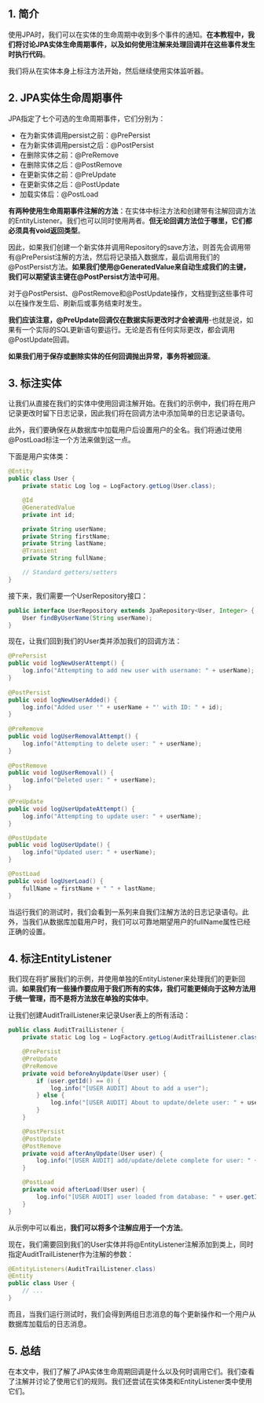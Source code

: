 ## 1. 简介

使用JPA时，我们可以在实体的生命周期中收到多个事件的通知。**在本教程中，我们将讨论JPA实体生命周期事件，以及如何使用注解来处理回调并在这些事件发生时执行代码**。

我们将从在实体本身上标注方法开始，然后继续使用实体监听器。

## 2. JPA实体生命周期事件

JPA指定了七个可选的生命周期事件，它们分别为：

-   在为新实体调用persist之前：@PrePersist
-   在为新实体调用persist之后：@PostPersist
-   在删除实体之前：@PreRemove
-   在删除实体之后：@PostRemove
-   在更新实体之前：@PreUpdate
-   在更新实体之后：@PostUpdate
-   加载实体后：@PostLoad

**有两种使用生命周期事件注解的方法**：在实体中标注方法和创建带有注解回调方法的EntityListener。我们也可以同时使用两者。**但无论回调方法位于哪里，它们都必须具有void返回类型**。

因此，如果我们创建一个新实体并调用Repository的save方法，则首先会调用带有@PrePersist注解的方法，然后将记录插入数据库，最后调用我们的@PostPersist方法。**如果我们使用@GeneratedValue来自动生成我们的主键，我们可以期望该主键在@PostPersist方法中可用**。

对于@PostPersist、@PostRemove和@PostUpdate操作，文档提到这些事件可以在操作发生后、刷新后或事务结束时发生。

**我们应该注意，@PreUpdate回调仅在数据实际更改时才会被调用**-也就是说，如果有一个实际的SQL更新语句要运行。无论是否有任何实际更改，都会调用@PostUpdate回调。

**如果我们用于保存或删除实体的任何回调抛出异常，事务将被回滚**。

## 3. 标注实体

让我们从直接在我们的实体中使用回调注解开始。在我们的示例中，我们将在用户记录更改时留下日志记录，因此我们将在回调方法中添加简单的日志记录语句。

此外，我们要确保在从数据库中加载用户后设置用户的全名。我们将通过使用@PostLoad标注一个方法来做到这一点。

下面是用户实体类：

```java
@Entity
public class User {
    private static Log log = LogFactory.getLog(User.class);

    @Id
    @GeneratedValue
    private int id;

    private String userName;
    private String firstName;
    private String lastName;
    @Transient
    private String fullName;

    // Standard getters/setters
}
```

接下来，我们需要一个UserRepository接口：

```java
public interface UserRepository extends JpaRepository<User, Integer> {
    User findByUserName(String userName);
}
```

现在，让我们回到我们的User类并添加我们的回调方法：

```java
@PrePersist
public void logNewUserAttempt() {
    log.info("Attempting to add new user with username: " + userName);
}
    
@PostPersist
public void logNewUserAdded() {
    log.info("Added user '" + userName + "' with ID: " + id);
}
    
@PreRemove
public void logUserRemovalAttempt() {
    log.info("Attempting to delete user: " + userName);
}
    
@PostRemove
public void logUserRemoval() {
    log.info("Deleted user: " + userName);
}

@PreUpdate
public void logUserUpdateAttempt() {
    log.info("Attempting to update user: " + userName);
}

@PostUpdate
public void logUserUpdate() {
    log.info("Updated user: " + userName);
}

@PostLoad
public void logUserLoad() {
    fullName = firstName + " " + lastName;
}
```

当运行我们的测试时，我们会看到一系列来自我们注解方法的日志记录语句。此外，当我们从数据库加载用户时，我们可以可靠地期望用户的fullName属性已经正确的设置。

## 4. 标注EntityListener

我们现在将扩展我们的示例，并使用单独的EntityListener来处理我们的更新回调。**如果我们有一些操作要应用于我们所有的实体，我们可能更倾向于这种方法用于统一管理，而不是将方法放在单独的实体中**。

让我们创建AuditTrailListener来记录User表上的所有活动：

```java
public class AuditTrailListener {
    private static Log log = LogFactory.getLog(AuditTrailListener.class);

    @PrePersist
    @PreUpdate
    @PreRemove
    private void beforeAnyUpdate(User user) {
        if (user.getId() == 0) {
            log.info("[USER AUDIT] About to add a user");
        } else {
            log.info("[USER AUDIT] About to update/delete user: " + user.getId());
        }
    }

    @PostPersist
    @PostUpdate
    @PostRemove
    private void afterAnyUpdate(User user) {
        log.info("[USER AUDIT] add/update/delete complete for user: " + user.getId());
    }

    @PostLoad
    private void afterLoad(User user) {
        log.info("[USER AUDIT] user loaded from database: " + user.getId());
    }
}
```

从示例中可以看出，**我们可以将多个注解应用于一个方法**。

现在，我们需要回到我们的User实体并将@EntityListener注解添加到类上，同时指定AuditTrailListener作为注解的参数：

```java
@EntityListeners(AuditTrailListener.class)
@Entity
public class User {
    // ...
}
```

而且，当我们运行测试时，我们会得到两组日志消息的每个更新操作和一个用户从数据库加载后的日志消息。

## 5. 总结

在本文中，我们了解了JPA实体生命周期回调是什么以及何时调用它们。我们查看了注解并讨论了使用它们的规则。我们还尝试在实体类和EntityListener类中使用它们。